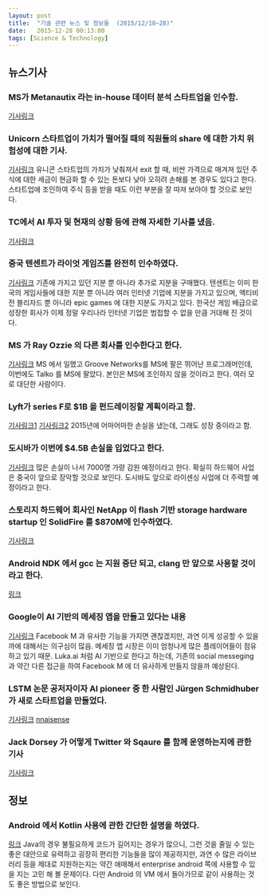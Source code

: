 ```yaml
---
layout: post
title:  "기술 관련 뉴스 및 정보들  (2015/12/18~28)"
date:   2015-12-28 00:13:00
tags: [Science & Technology]
---
```


## 뉴스기사 

### MS가 Metanautix 라는 in-house 데이터 분석 스타트업을 인수함.
[기사링크](http://venturebeat.com/2015/12/18/microsoft-acquires-metanautix-an-analytics-startup-that-helps-enterprises-search-their-own-data/)

### Unicorn 스타트업이 가치가 떨어질 때의 직원들의 share 에 대한 가치 위험성에 대한 기사.
[기사링크](http://www.nytimes.com/2015/12/27/technology/when-a-unicorn-start-up-stumbles-its-employees-get-hurt.html)
유니콘 스타트업의 가치가 낮춰져서 exit 할 때, 비싼 가격으로 매겨져 있던 주식에 대한 세금이 현금화 할 수 있는 돈보다 낮아 오히려 손해를 본 경우도 있다고 한다. 스타트업에 조인하여 주식 등을 받을 때도 이런 부분을 잘 따져 보아야 할 것으로 보인다.

### TC에서 AI 투자 및 현재의 상황 등에 관해 자세한 기사를 냈음.
[기사링크](http://techcrunch.com/2015/12/25/investing-in-artificial-intelligence/)

### 중국 텐센트가 라이엇 게임즈를 완전히 인수하였다.
[기사링크](http://www.polygon.com/2015/12/16/10326320/riot-games-now-owned-entirely-by-tencent)
기존에 가지고 있던 지분 뿐 아니라 추가로 지분을 구매했다. 텐센트는 이미 한국의 게임사들에 대한 지분 뿐 아니라 여러 인터넷 기업에 지분을 가지고 있으며, 액티비전 블리자드 뿐 아니라 epic games 에 대한 지분도 가지고 있다. 한국산 게임 배급으로 성장한 회사가 이제 정말 우리나라 인터넷 기업은 범접할 수 없을 만큼 거대해 진 것이다.

### MS 가 Ray Ozzie 의 다른 회사를 인수한다고 한다.
[기사링크](http://fortune.com/2015/12/21/microsoft-buys-ray-ozzie-talko/)
MS 에서 일했고 Groove Networks를 MS에 팔은 뛰어난 프로그래머인데, 이번에도 Talko 를 MS에 팔았다. 본인은 MS에 조인하지 않을 것이라고 한다. 여러 모로 대단한 사람이다.

### Lyft가 series F로 $1B 을 펀드레이징할 계획이라고 함.
[기사링크1](http://www.bloomberg.com/news/articles/2015-12-21/uber-rival-lyft-plans-to-raise-up-to-1-billion-in-new-funds)
[기사링크2](http://techcrunch.com/2015/12/21/lyft-files-to-raise-as-much-as-1-billion/)
2015년에 어마어마한 손실을 냈는데, 그래도 성장 중이라고 함.

### 도시바가 이번에 $4.5B 손실을 입었다고 한다.
[기사링크](http://www.zdnet.com/article/toshiba-predicts-4-5bn-loss-plans-fire-7000-employees/)
많은 손실이 나서 7000명 가량 감원 예정이라고 한다. 확실히 하드웨어 사업은 중국이 앞으로 장악할 것으로 보인다. 도시바도 앞으로 라이센싱 사업에 더 주력할 예정이라고 한다.

### 스토리지 하드웨어 회사인 NetApp 이 flash 기반 storage hardware startup 인 SolidFire 를 $870M에 인수하였다.
[기사링크](http://venturebeat.com/2015/12/21/netapp-acquires-flash-storage-vendor-solidfire-for-870m/)

### Android NDK 에서 gcc 는 지원 중단 되고, clang 만 앞으로 사용할 것이라고 한다.
[링크](https://android.googlesource.com/platform/ndk.git/+/master/CHANGELOG.md)

### Google이 AI 기반의 메세징 앱을 만들고 있다는 내용
[기사링크](http://www.wsj.com/article_email/google-plans-new-smarter-messaging-app-1450816899-lMyQjAxMTA1OTI5MjUyMDI5Wj)
Facebook M 과 유사한 기능을 가지면 괜찮겠지만, 과연 이게 성공할 수 있을까에 대해서는 의구심이 많음. 메세징 앱 시장은 이미 엄청나게 많은 플레이어들이 점유하고 있기 때문. Luka.ai 처럼 AI 기반으로 한다고 하는데, 기존의 social messeging 과 약간 다른 접근을 하여 Facebook M 에 더 유사하게 만들지 않을까 예상된다.

### LSTM 논문 공저자이자 AI pioneer 중 한 사람인  Jürgen Schmidhuber가 새로 스타트업을 만들었다.
[기사링크](http://www.wired.com/2015/07/guy-taught-ai-remember-launching-startup/)
[nnaisense](https://nnaisense.com/)

### Jack Dorsey 가 어떻게 Twitter 와 Sqaure 를 함께 운영하는지에 관한 기사
[기사링크](http://www.wsj.com/article_email/how-jack-dorsey-runs-both-twitter-square-1450713601-lMyQjAxMTA1OTI5MTUyMDE5Wj)


## 정보

### Android 에서 Kotlin 사용에 관한 간단한 설명을 하였다.
[링크](http://www.javaadvent.com/2015/12/kotlin-android.html)
Java의 경우 불필요하게 코드가 길어지는 경우가 많으니, 그런 것을 줄일 수 있는 좋은 대안으로 유력하고 굉장히 편리한 기능들을 많이 제공하지만, 과연 수 많은 라이브러리 등을 제대로 지원하는지는 약간 애매해서 enterprise android 쪽에 사용할 수 있을 지는 고민 해 볼 문제이다. 다만 Android 의 VM 에서 돌아가므로 같이 사용하는 것도 좋은 방법으로 보인다.
